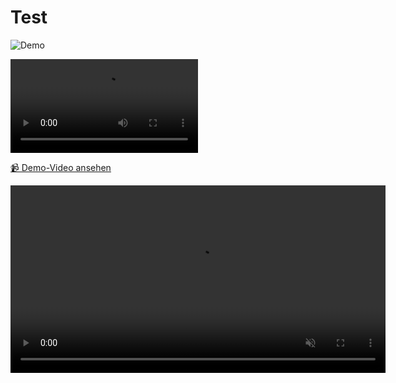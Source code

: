 # Test

![Demo](assets/BlackRobot15Mb.gif)

![Demo](assets/BlackRobotVideo49Mb.mkv)

[📹 Demo-Video ansehen](assets/BlackRobotVideo49Mb.mkv)


<video src="assets/BlackRobotVideo49Mb.mkv" autoplay loop muted playsinline width="600">
  Dein Browser unterstützt kein HTML5-Video.
</video>